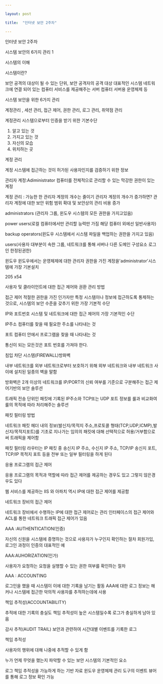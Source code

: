 ```yaml
---

layout: post

title:  "인터넷 보안 2주차"

---
```


인터넷 보안 2주차 

시스템 보안의 6가지 관리 1

시스템의 이해

시스템이란?

보안 공격의 대상이 될 수 있는 단위, 보안 공격자의 공격 대상
대표적인 시스템
네트워크에 연결 되어 있는 컴퓨터
서비스를 제공해주는 서버 컴퓨터
서버용 운영체제 등

시스템 보안을 위한 6가지 관리

계정관리 , 세션 관리, 접근 제어, 권한 관리, 로그 관리, 취약점 관리

계정관리
시스템으로부터 인증을 받기 위한 기본수단

1. 알고 있는 것
2. 가지고 있는 것
3. 자신의 모습
4. 위치하는 곳

계정 관리

계정
시스템에 접근하는 것이 허가된 사용자인지를 검증하기 위한 정보

관리자 계정:Adiministrator
컴퓨터를 전체적으로 관리할 수 있는 막강한 권한이 있는 계정

계정 관리 : 가능한 한 관리자 계정의 개수는 줄이기
관리자 계정의 개수가 증가하면?
관리자 계정에 대한 보안 위험 범위 확대 및 보안상의 관리 비용 증가

administrators (관리자 그룹, 윈도우 시스템의 모든 권한을 가지고있음)

power users(로컬 컴퓨터에서만 관리할 능력만 가짐 해당 컴퓨터 외에선 일반사용자)

backup operators(윈도우 시스템에서 시스템 파일을 백업하는 권한을 가지고 있음)

users(사용자 대부분이 속한 그룹, 네트워크를 통해 서버나
다른 도메인 구성요소 로그인 한정된권한)

윈도우
윈도우에서는 운영체제에 대한 관리자 권한을 가진 계정을'administrator'시스템에 가장 기본설치


205 x54

사용자 및 클라이언트에 대한 접근 제어와 권환 관리 방법

접근 제어
적절한 권한을 가진 인가자만 특정 시스템이나 정보에 접근하도록 통제하는 것으로,
시스템의 보안 수준을 갖추기 위한 가장 기본적 수단

IP와 포트번호
시스템 및 네트워크에 대한 접근 제어의 가장 기본적인 수단

IP주소
컴퓨터를 찾을 때 필요한 주소를 나타내는 것

포트
컴퓨터 안에서 프로그램을 찾을 때 나타내는 것

통신이 되는 모든것은 포트 번호를 가져야 한다.

침입 차단 시스템(FIREWALL)방화벽

내부 네트워크를 외부 네트워크로부터 보호하기 위해 외부 네트워크와
내부 네트워크 사이에 설치된 일종의 벽을 말함

방화벽은 2개 이상의 네트워크를 IP/PORT의 신뢰 여부를 기준으로 구분해주는
접근 제어기반의 보안 솔루션

트래픽 전송 단위인 패킷에 기록된 IP주소와 TCP또는 UDP 포트 정보를 룰과
비교화여 룰의 목적에 따라 처리해주는 솔루션

패킷 필터링 방법

네트워크 패킷 헤더 내의 정보(발신지/목적지 주소,프로토콜 형태(TCP,UDP,ICMP),발신지/목적지포트)를 기초로 지나가는 임의의 패킷에 대해 선택적으로 허용/거부함으로써 트래픽을 제어함

패킷 필터링 라우터는 IP 패킷 중 송신지 IP 주소, 수신지 IP 주소, TCP/IP 송신지 포트,
TCP/IP 목적지 포트 등을 전부 또는 일부 필터링을 하게 된다

응용 프로그램의 접근 제어

응용 프로그램의 목적과 역할에 따라 접근 제어를 제공하는 경우도 있고 그렇지 않은경우도 있다

웹 서비스를 제공하는 IIS 와 아파치 역시 IP에 대한 접근 제어를 제공함

네트워크 장비의 접근 제어

네트워크 장비에서 수행하는 IP에 대한 접근 제어로는 관리 인터페이스의 접근 제어와
ACL를 통한 네트워크 트래픽 접근 제어가 있음

AAA :AUTHENTICATION(인증)

자신의 신원을 시스템에 증명하는 것으로 사용자가 누구인지 확인하는 절차
회원가입, 로그인 과정이 인증의 대표적인 예

AAA:AUHORIZATION(인가)

사용자가 요청하는 요청을 실행할 수 있는 권한 여부를 확인하는 절차

AAA : ACCOUNTING

로그인을 했을 때 시스템이 이에 대한 기록을 남기는 활동
AAA에 대한 로그 정보는 해커나 시스템에 접근한 악의적 사용자를 추적하는데에 사용

책임 추적성(ACCOUNTABILITY)

추적에 대한 기록의 충실도
책임 추적성이 높은 시스템일수록 로그가 충실하게 남아 있음

감사 추적(AUDIT TRAIL)
보안과 관련하여 시간대별 이벤트를 기록한 로그

책임 추적성

사용자의 행위에 대해 나중에 추적할 수 있게 함

누가 언제 무엇을 했는지 파악할 수 있는 보안 시스템의 기본적인 요소

로그 책임 추적성을 가능하게 하는 기반 자료
윈도우 운영체제 관리 도구의 이벤트 뷰어를 통해 로그 정보 확인 가능

